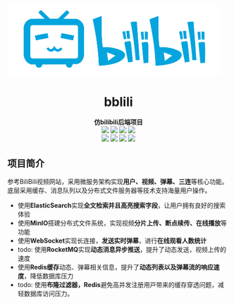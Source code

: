 <img src="./logo.jpg" style="zoom:50%;" />

<div align="center">
<h1>bblili</h1>
</div>

<div align="center">
<b>仿bilibili后端项目</b>
</div>

<div align="center">
<img src="https://img.shields.io/badge/Golang-1.20-orange"/>
<img src="https://img.shields.io/badge/GoZero-1.6.0-green"/>
<img src="https://img.shields.io/badge/MySQL-8.0-yellowgreen"/>
<img src="https://img.shields.io/badge/Docker-24.0.6-blue"/>
</div>

<div align="center">

<img src="https://img.shields.io/badge/-Etcd-brightgreen"/>
<img src="https://img.shields.io/badge/-Redis-blue"/>
<img src="https://img.shields.io/badge/-ElasticSearch-lightgrey"/>
<img src="https://img.shields.io/badge/-MinIO-blueviolet"/>
</div>

## 项目简介
参考BiliBili视频网站，采用微服务架构实现**用户、视频、弹幕、三连**等核心功能。底层采用缓存、消息队列以及分布式文件服务器等技术支持海量用户操作。
- 使用**ElasticSearch**实现**全文检索并且高亮搜索字段**，让用户拥有良好的搜索体验
- 使用**MinIO**搭建分布式文件系统，实现视频**分片上传、断点续传、在线播放**等功能
- 使用**WebSocket**实现长连接，**发送实时弹幕**，进行**在线观看人数统计**
- todo: 使用**RocketMQ**实现**动态消息异步推送**，提升了动态发送，视频上传的速度
- 使用**Redis缓存**动态、弹幕相关信息，提升了**动态列表以及弹幕流的响应速度**，降低数据库压力
- todo: 使⽤**布隆过滤器，Redis**避免⾼并发注册⽤⼾带来的缓存穿透问题，减轻数据库访问压⼒。